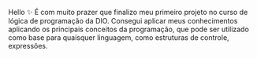Hello ✨
É com muito prazer que finalizo meu primeiro projeto no curso de lógica de programação da DIO. 
Consegui aplicar meus conhecimentos aplicando os principais conceitos da programação, que pode ser utilizado como base para quaisquer linguagem,
como estruturas de controle, expressões. 
